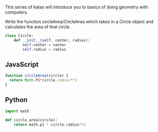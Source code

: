 This series of katas will introduce you to basics of doing geometry with computers.

Write the function circleArea/CircleArea which takes in a Circle object and calculates the area of that circle.

```python
class Circle:
    def __init__(self, center, radius):
        self.center = center
        self.radius = radius
```


## JavaScript
```js
function circleArea(circle) {
  return Math.PI*circle.radius**2
}
```

## Python
```python
import math

def circle_area(circle):
    return math.pi * circle.radius**2
```